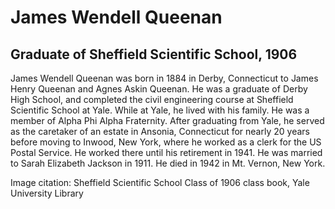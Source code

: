 # James Wendell Queenan
## Graduate of Sheffield Scientific School, 1906
James Wendell Queenan was born in 1884 in Derby, Connecticut to James Henry Queenan and Agnes Askin Queenan. He was a graduate of Derby High School, and completed the civil engineering course at Sheffield Scientific School at Yale. While at Yale, he lived with his family. He was a member of Alpha Phi Alpha Fraternity. After graduating from Yale, he served as the caretaker of an estate in Ansonia, Connecticut for nearly 20 years before moving to Inwood, New York, where he worked as a clerk for the US Postal Service. He worked there until his retirement in 1941. He was married to Sarah Elizabeth Jackson in 1911. He died in 1942 in Mt. Vernon, New York.

Image citation: Sheffield Scientific School Class of 1906 class book, Yale University Library
